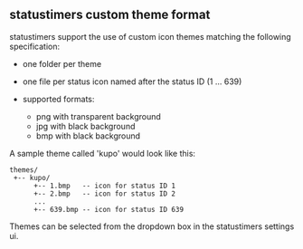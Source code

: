 ## statustimers custom theme format

statustimers support the use of custom icon themes matching the following specification:

- one folder per theme
- one file per status icon named after the status ID (1 ... 639)
- supported formats:

  - png with transparent background
  - jpg with black background
  - bmp with black background

A sample theme called 'kupo' would look like this:

```
themes/
 +-- kupo/
      +-- 1.bmp   -- icon for status ID 1
      +-- 2.bmp   -- icon for status ID 2
      ...
      +-- 639.bmp -- icon for status ID 639
```

Themes can be selected from the dropdown box in the statustimers settings ui.
